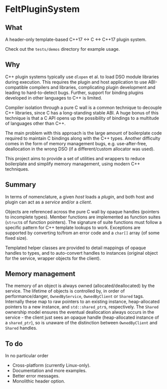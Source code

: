 # FeltPluginSystem

## What

A header-only template-based C++17 <-> C <-> C++17 plugin system.

Check out the `tests/demos` directory for example usage.

## Why

C++ plugin systems typically use `dlopen` et al. to load DSO module libraries during execution. This
requires the plugin and host application to use ABI-compatible compilers and libraries, complicating
plugin development and leading to hard-to-detect bugs. Further, support for binding plugins 
developed in other languages to C++ is limited.

Compiler isolation through a pure C wall is a common technique to decouple C++ libraries, since C
has a long-standing stable ABI. A huge bonus of this technique is that a C API opens up the
possibility of bindings to a multitude of languages other than C++.

The main problem with this approach is the large amount of boilerplate code required to maintain C
bindings along with the C++ types. Another difficulty comes in the form of memory management bugs,
e.g. use-after-free, deallocation in the wrong DSO (if a different/custom allocator was used).

This project aims to provide a set of utilities and wrappers to reduce boilerplate and simplify
memory management, using modern C++ techniques.

## Summary

In terms of nomenclature, a given _host_ loads a _plugin_, and both host and plugin can act as a
_service_ and/or a _client_.

Objects are referenced across the pure C wall by opaque handles (pointers to incomplete types).
Member functions are implemented as function suites (`struct`s of function pointers). The signature
of suite functions must follow a specific pattern for C++ template lookups to work. Exceptions are
supported by converting to/from an error code and a `char[]` array (of some fixed size). 

Templated helper classes are provided to detail mappings of opaque handles to types, and to 
auto-convert handles to instances (original object for the service, wrapper objects for the client).

## Memory management

The memory of an object is always owned (allocated/deallocated) by the service. The lifetime of
objects is controlled by, in order of performance/danger, `OwnedByService`, `OwnedByClient` or
`Shared` tags. Internally these map to raw pointers to an existing instance, heap-allocated pointers
to a new instance, and `std::shared_ptr`s, respectively. The `Shared` ownership model ensures the
eventual deallocation always occurs in the service - the client just sees an opaque handle 
(heap-allocated instance of a `shared_ptr`), so is unaware of the distinction between 
`OwnedByClient` and `Shared` handles.

## To do

In no particular order
* Cross-platform (currently Linux-only).
* Documentation and more examples.
* Better error messages.
* Monolithic header option.
